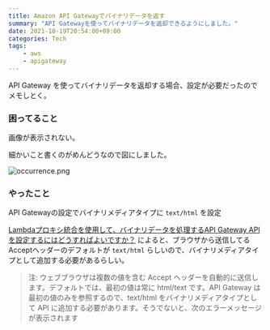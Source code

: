 ```yaml
---
title: Amazon API Gatewayでバイナリデータを返す
summary: "API Gatewayを使ってバイナリデータを返却できるようにしました。"
date: 2021-10-19T20:54:00+09:00
categories: Tech
tags:
    - aws
    - apigateway
---
```


API Gateway を使ってバイナリデータを返却する場合、設定が必要だったのでメモしとく。

### 困ってること

画像が表示されない。

細かいこと書くのがめんどうなので図にしました。

![occurrence.png](https://i.gyazo.com/7b088e7b34c6a0634e27394e132bd8f6.png)

### やったこと

API Gatewayの設定でバイナリメディアタイプに `text/html` を設定

[Lambdaプロキシ統合を使用して、バイナリデータを処理するAPI Gateway APIを設定するにはどうすればよいですか？](https://aws.amazon.com/jp/premiumsupport/knowledge-center/api-gateway-binary-data-lambda/) によると、ブラウザから送信してるAcceptヘッダーのデフォルトが `text/html` らしいので、バイナリメディアタイプとして追加する必要があるらしい。

> 注: ウェブブラウザは複数の値を含む Accept ヘッダーを自動的に送信します。デフォルトでは、最初の値は常に html/text です。API Gateway は最初の値のみを参照するので、text/html をバイナリメディアタイプとして API に追加する必要があります。そうでないと、次のエラーメッセージが表示されます
